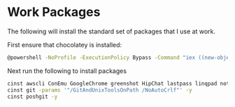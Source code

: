 # Work Packages
The following will install the standard set of packages that I use at work.

First ensure that chocolatey is installed:
```sh
@powershell -NoProfile -ExecutionPolicy Bypass -Command "iex ((new-object net.webclient).DownloadString('https://chocolatey.org/install.ps1'))" && SET PATH=%PATH%;%ALLUSERSPROFILE%\chocolatey\bin
```

Next run the following to install packages
```sh
cinst awscli ConEmu GoogleChrome greenshot HipChat lastpass linqpad notepadplusplus windirstat foxitreader -y
cinst git -params '"/GitAndUnixToolsOnPath /NoAutoCrlf"' -y
cinst poshgit -y
```
